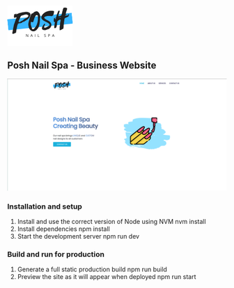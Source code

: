 ![Posh Nail Spa Logo](./public/img/main-logo.png)
## Posh Nail Spa - Business Website
![Posh Nail Spa Demo](./public/img/posh-nail-spa.png)
### Installation and setup
1. Install and use the correct version of Node using NVM
   nvm install
2. Install dependencies
   npm install
3. Start the development server
   npm run dev
### Build and run for production
1. Generate a full static production build
   npm run build
2. Preview the site as it will appear when deployed
   npm run start
